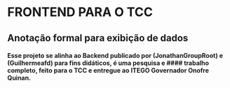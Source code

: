 # FRONTEND PARA O TCC

##  Anotação formal para exibição de dados

#### Esse projeto se alinha ao Backend publicado por (JonathanGroupRoot) e (Guilhermeafd) para fins didáticos, é uma pesquisa e #### trabalho completo, feito para o TCC e entregue ao ITEGO Governador Onofre Quinan.
